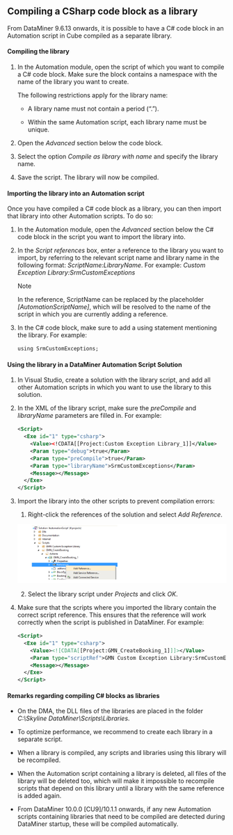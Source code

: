 ## Compiling a CSharp code block as a library

From DataMiner 9.6.13 onwards, it is possible to have a C# code block in an Automation script in Cube compiled as a separate library.

#### Compiling the library

1. In the Automation module, open the script of which you want to compile a C# code block. Make sure the block contains a namespace with the name of the library you want to create.

    The following restrictions apply for the library name:

    - A library name must not contain a period (“.”).

    - Within the same Automation script, each library name must be unique.

2. Open the *Advanced* section below the code block.

3. Select the option *Compile as library with name* and specify the library name.

4. Save the script. The library will now be compiled.

#### Importing the library into an Automation script

Once you have compiled a C# code block as a library, you can then import that library into other Automation scripts. To do so:

1. In the Automation module, open the *Advanced* section below the C# code block in the script you want to import the library into.

2. In the *Script references* box, enter a reference to the library you want to import, by referring to the relevant script name and library name in the following format: *ScriptName:LibraryName*. For example: *Custom Exception Library:SrmCustomExceptions*

    > [!NOTE]
    > In the reference, ScriptName can be replaced by the placeholder *\[AutomationScriptName\]*, which will be resolved to the name of the script in which you are currently adding a reference.

3. In the C# code block, make sure to add a using statement mentioning the library. For example:

    ```txt
    using SrmCustomExceptions;
    ```

#### Using the library in a DataMiner Automation Script Solution

1. In Visual Studio, create a solution with the library script, and add all other Automation scripts in which you want to use the library to this solution.

2. In the XML of the library script, make sure the *preCompile* and *libraryName* parameters are filled in. For example:

    ```xml
    <Script>                                                          
      <Exe id="1" type="csharp">                                        
        <Value><!CDATA[[Project:Custom Exception Library_1]]</Value>
        <Param type="debug">true</Param>                                 
        <Param type="preCompile">true</Param>                            
        <Param type="libraryName">SrmCustomExceptions</Param>            
        <Message></Message>                                              
      </Exe>                                                            
    </Script>                                                         
    ```

3. Import the library into the other scripts to prevent compilation errors:

    1. Right-click the references of the solution and select *Add Reference*.

    ![](../../images/AutomationAddReference.png)

    2. Select the library script under *Projects* and click *OK*.

4. Make sure that the scripts where you imported the library contain the correct script reference. This ensures that the reference will work correctly when the script is published in DataMiner. For example:

    ```xml
    <Script>                                                                                                      
      <Exe id="1" type="csharp">                                                                                    
        <Value><![CDATA[[Project:GMN_CreateBooking_1]]]></Value>                                             
        <Param type="scriptRef">GMN Custom Exception Library:SrmCustomExceptions</Param>
        <Message></Message>                                                                                          
      </Exe>                                                                                                        
    </Script>                                                                                                     
    ```

#### Remarks regarding compiling C# blocks as libraries

- On the DMA, the DLL files of the libraries are placed in the folder *C:\\Skyline DataMiner\\Scripts\\Libraries*.

- To optimize performance, we recommend to create each library in a separate script.

- When a library is compiled, any scripts and libraries using this library will be recompiled.

- When the Automation script containing a library is deleted, all files of the library will be deleted too, which will make it impossible to recompile scripts that depend on this library until a library with the same reference is added again.

- From DataMiner 10.0.0 \[CU9\]/10.1.1 onwards, if any new Automation scripts containing libraries that need to be compiled are detected during DataMiner startup, these will be compiled automatically.
